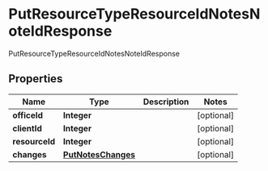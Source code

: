 

# PutResourceTypeResourceIdNotesNoteIdResponse

PutResourceTypeResourceIdNotesNoteIdResponse
## Properties

Name | Type | Description | Notes
------------ | ------------- | ------------- | -------------
**officeId** | **Integer** |  |  [optional]
**clientId** | **Integer** |  |  [optional]
**resourceId** | **Integer** |  |  [optional]
**changes** | [**PutNotesChanges**](PutNotesChanges.md) |  |  [optional]




